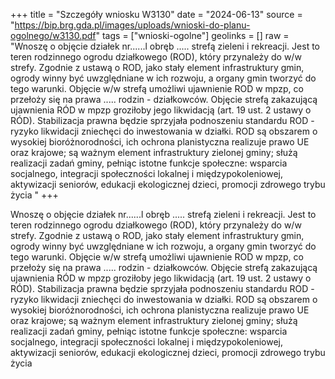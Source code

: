 +++
title = "Szczegóły wniosku W3130"
date = "2024-06-13"
source = "https://bip.brg.gda.pl/images/uploads/wnioski-do-planu-ogolnego/w3130.pdf"
tags = ["wnioski-ogolne"]
geolinks = []
raw = "Wnoszę o objęcie działek nr......l obręb ..... strefą zieleni i rekreacji. Jest to teren rodzinnego ogrodu działkowego (ROD), który przynależy do w/w strefy. Zgodnie z ustawą o ROD, jako stały element infrastruktury gmin, ogrody winny być uwzględniane w ich rozwoju, a organy gmin tworzyć do tego warunki. Objęcie w/w strefą umożliwi ujawnienie ROD w mpzp, co przełoży się na prawa ..... rodzin - działkowców. Objęcie strefą zakazującą ujawnienia RÓD w mpzp groziłoby jego likwidacją (art. 19 ust. 2 ustawy o RÓD). Stabilizacja prawna będzie sprzyjała podnoszeniu standardu ROD - ryzyko likwidacji zniechęci do inwestowania w działki. ROD są obszarem o wysokiej bioróżnorodności, ich ochrona planistyczna realizuje prawo UE oraz krajowe; są ważnym element infrastruktury zielonej gminy; służą realizacji zadań gminy, pełniąc istotne funkcje społeczne: wsparcia socjalnego, integracji społeczności lokalnej i międzypokoleniowej, aktywizacji seniorów, edukacji ekologicznej dzieci, promocji zdrowego trybu życia "
+++

Wnoszę o objęcie działek nr......l obręb ..... strefą zieleni i rekreacji. Jest to teren rodzinnego ogrodu
działkowego (ROD), który przynależy do w/w strefy. Zgodnie z ustawą o ROD, jako stały element infrastruktury
gmin, ogrody winny być uwzględniane w ich rozwoju, a organy gmin tworzyć do tego warunki. Objęcie w/w strefą
umożliwi ujawnienie ROD w mpzp, co przełoży się na prawa ..... rodzin - działkowców. Objęcie strefą zakazującą
ujawnienia RÓD w mpzp groziłoby jego likwidacją (art. 19 ust. 2 ustawy o RÓD). Stabilizacja prawna będzie
sprzyjała podnoszeniu standardu ROD - ryzyko likwidacji zniechęci do inwestowania w działki. ROD są
obszarem o wysokiej bioróżnorodności, ich ochrona planistyczna realizuje prawo UE oraz krajowe; są ważnym
element infrastruktury zielonej gminy; służą realizacji zadań gminy, pełniąc istotne funkcje społeczne: wsparcia
socjalnego, integracji społeczności lokalnej i międzypokoleniowej, aktywizacji seniorów, edukacji ekologicznej
dzieci, promocji zdrowego trybu życia



